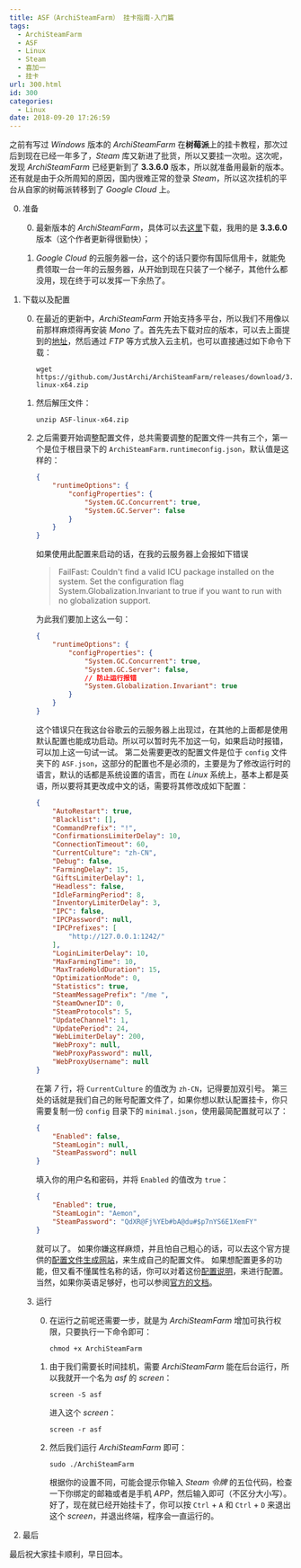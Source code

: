 ```yaml
---
title: ASF（ArchiSteamFarm） 挂卡指南-入门篇
tags:
  - ArchiSteamFarm
  - ASF
  - Linux
  - Steam
  - 喜加一
  - 挂卡
url: 300.html
id: 300
categories:
  - Linux
date: 2018-09-20 17:26:59
---
```


之前有写过 _Windows_ 版本的 _ArchiSteamFarm_ 在**树莓派**上的挂卡教程，那次过后到现在已经一年多了，_Steam_ 库又新进了批货，所以又要挂一次啦。这次呢，发现 _ArchiSteamFarm_ 已经更新到了 **3.3.6.0** 版本，所以就准备用最新的版本。还有就是由于众所周知的原因，国内很难正常的登录 _Steam_，所以这次挂机的平台从自家的树莓派转移到了 _Google Cloud_ 上。

<!-- more -->

0.  准备

    0.  最新版本的 _ArchiSteamFarm_，具体可以去[这里](https://github.com/JustArchi/ArchiSteamFarm/releases)下载，我用的是 **3.3.6.0** 版本（这个作者更新得很勤快）；

    1.  _Google Cloud_ 的云服务器一台，这个的话只要你有国际信用卡，就能免费领取一台一年的云服务器，从开始到现在只装了一个梯子，其他什么都没用，现在终于可以发挥一下余热了。

1.  下载以及配置

    0.  在最近的更新中，_ArchiSteamFarm_ 开始支持多平台，所以我们不用像以前那样麻烦得再安装 _Mono_ 了。首先先去下载对应的版本，可以去上面提到的[地址](https://github.com/JustArchi/ArchiSteamFarm/releases)，然后通过 _FTP_ 等方式放入云主机，也可以直接通过如下命令下载：

        ```shell
        wget https://github.com/JustArchi/ArchiSteamFarm/releases/download/3.3.0.6/ASF-linux-x64.zip
        ```

    1.  然后解压文件：

        ```shell
        unzip ASF-linux-x64.zip
        ```

    2.  之后需要开始调整配置文件，总共需要调整的配置文件一共有三个，第一个是位于根目录下的 `ArchiSteamFarm.runtimeconfig.json`，默认值是这样的：

        ```json
        {
            "runtimeOptions": {
                "configProperties": {
                    "System.GC.Concurrent": true,
                    "System.GC.Server": false
                }
            }
        }
        ```

        如果使用此配置来启动的话，在我的云服务器上会报如下错误

        > FailFast: Couldn't find a valid ICU package installed on the system. Set the configuration flag System.Globalization.Invariant to true if you want to run with no globalization support.

        为此我们要加上这么一句：

        ```json
        {
            "runtimeOptions": {
                "configProperties": {
                    "System.GC.Concurrent": true,
                    "System.GC.Server": false,
                    // 防止运行报错
                    "System.Globalization.Invariant": true
                }
            }
        }
        ```

        这个错误只在我这台谷歌云的云服务器上出现过，在其他的上面都是使用默认配置也能成功启动。所以可以暂时先不加这一句，如果启动时报错，可以加上这一句试一试。 第二处需要更改的配置文件是位于 `config` 文件夹下的 `ASF.json`，这部分的配置也不是必须的，主要是为了修改运行时的语言，默认的话都是系统设置的语言，而在 _Linux_ 系统上，基本上都是英语，所以要将其更改成中文的话，需要将其修改成如下配置：

        ```json
        {
            "AutoRestart": true,
            "Blacklist": [],
            "CommandPrefix": "!",
            "ConfirmationsLimiterDelay": 10,
            "ConnectionTimeout": 60,
            "CurrentCulture": "zh-CN",
            "Debug": false,
            "FarmingDelay": 15,
            "GiftsLimiterDelay": 1,
            "Headless": false,
            "IdleFarmingPeriod": 8,
            "InventoryLimiterDelay": 3,
            "IPC": false,
            "IPCPassword": null,
            "IPCPrefixes": [
                "http://127.0.0.1:1242/"
            ],
            "LoginLimiterDelay": 10,
            "MaxFarmingTime": 10,
            "MaxTradeHoldDuration": 15,
            "OptimizationMode": 0,
            "Statistics": true,
            "SteamMessagePrefix": "/me ",
            "SteamOwnerID": 0,
            "SteamProtocols": 5,
            "UpdateChannel": 1,
            "UpdatePeriod": 24,
            "WebLimiterDelay": 200,
            "WebProxy": null,
            "WebProxyPassword": null,
            "WebProxyUsername": null
        }
        ```

        在第 _7_ 行，将 `CurrentCulture` 的值改为 `zh-CN`，记得要加双引号。 第三处的话就是我们自己的账号配置文件了，如果你想以默认配置挂卡，你只需要复制一份 `config` 目录下的 `minimal.json`，使用最简配置就可以了：

        ```json
        {
            "Enabled": false,
            "SteamLogin": null,
            "SteamPassword": null
        }
        ```

        填入你的用户名和密码，并将 `Enabled` 的值改为 `true`：

        ```json
        {
            "Enabled": true,
            "SteamLogin": "Aemon",
            "SteamPassword": "QdXR@Fj%YEb#bA@du#$p7nYS6E1XemFY"
        }
        ```

        就可以了。 如果你嫌这样麻烦，并且怕自己粗心的话，可以去这个官方提供的[配置文件生成网站](https://justarchi.github.io/ArchiSteamFarm/#/)，来生成自己的配置文件。 如果想配置更多的功能，但又看不懂属性名称的话，你可以对着这份[配置说明](https://www.jianshu.com/p/a1459d1ca639)，来进行配置。 当然，如果你英语足够好，也可以参阅[官方的文档](https://github.com/JustArchiNET/ArchiSteamFarm/wiki/Configuration)。

    3.  运行

        0.  在运行之前呢还需要一步，就是为 _ArchiSteamFarm_ 增加可执行权限，只要执行一下命令即可：

            ```shell
            chmod +x ArchiSteamFarm
            ```

        1.  由于我们需要长时间挂机，需要 _ArchiSteamFarm_ 能在后台运行，所以我就开一个名为 _asf_ 的 _screen_：

            ```shell
            screen -S asf
            ```

            进入这个 _screen_：

            ```shell
            screen -r asf
            ```

        2.  然后我们运行 _ArchiSteamFarm_ 即可：

            ```shell
            sudo ./ArchiSteamFarm
            ```

            根据你的设置不同，可能会提示你输入 _Steam 令牌_ 的五位代码，检查一下你绑定的邮箱或者是手机 _APP_，然后输入即可（不区分大小写）。 好了，现在就已经开始挂卡了，你可以按 `Ctrl` \+ `A` 和 `Ctrl` \+ `D` 来退出这个 _screen_，并退出终端，程序会一直运行的。

2.  最后

最后祝大家挂卡顺利，早日回本。

